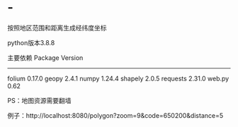 # -
按照地区范围和距离生成经纬度坐标


python版本3.8.8

主要依赖
Package            Version
------------------ ----------
folium             0.17.0
geopy              2.4.1
numpy              1.24.4
shapely            2.0.5
requests           2.31.0
web.py             0.62

PS：地图资源需要翻墙

例子：http://localhost:8080/polygon?zoom=9&code=650200&distance=5

